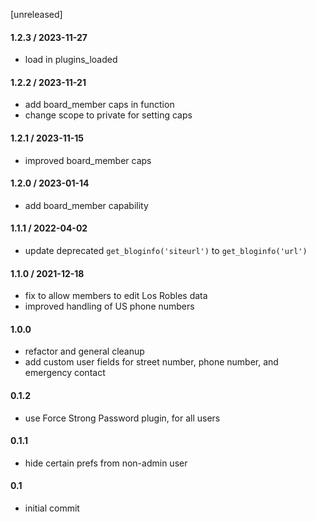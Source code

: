 [unreleased]

#### 1.2.3 / 2023-11-27
* load in plugins_loaded

#### 1.2.2 / 2023-11-21
* add board_member caps in function
* change scope to private for setting caps

#### 1.2.1 / 2023-11-15
* improved board_member caps

#### 1.2.0 / 2023-01-14
* add board_member capability

#### 1.1.1 / 2022-04-02
* update deprecated `get_bloginfo('siteurl')` to `get_bloginfo('url')`

#### 1.1.0 / 2021-12-18
* fix to allow members to edit Los Robles data
* improved handling of US phone numbers

#### 1.0.0
* refactor and general cleanup
* add custom user fields for street number, phone number, and emergency contact

#### 0.1.2
* use Force Strong Password plugin, for all users

#### 0.1.1
* hide certain prefs from non-admin user

#### 0.1
* initial commit
